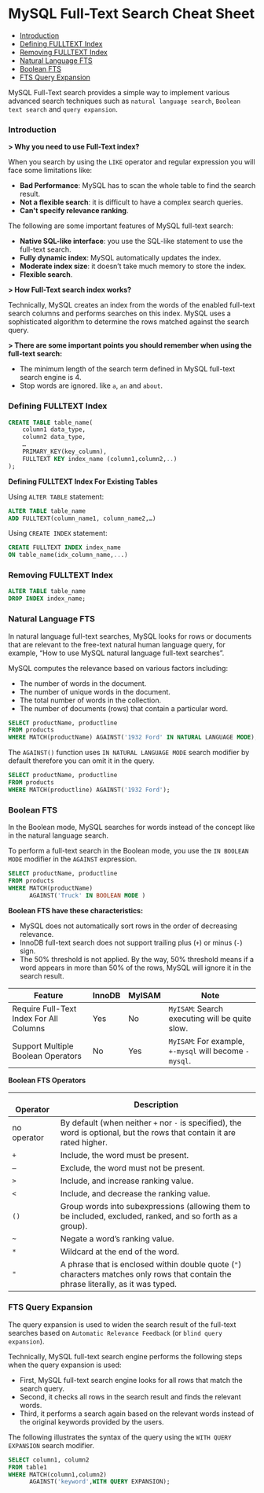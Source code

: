 # MySQL Full-Text Search Cheat Sheet

* [Introduction](#introduction)
* [Defining FULLTEXT Index](#defining-fulltext-index)
* [Removing FULLTEXT Index](#removing-fulltext-index)
* [Natural Language FTS](#natural-language-fts)
* [Boolean FTS](#boolean-fts)
* [FTS Query Expansion](#fts-query-expansion)


MySQL Full-Text search provides a simple way to implement various advanced search techniques such as `natural language search`, `Boolean text search` and `query expansion`.

### Introduction

**> Why you need to use Full-Text index?**

When you search by using the `LIKE` operator and regular expression you will face some limitations like:
* **Bad Performance**: MySQL has to scan the whole table to find the search result.
* **Not a flexible search**: it is difficult to have a complex search queries.
* **Can't specify relevance ranking**.

The following are some important features of MySQL full-text search:
* **Native SQL-like interface**: you use the SQL-like statement to use the full-text search.
* **Fully dynamic index**: MySQL automatically updates the index.
* **Moderate index size**: it doesn’t take much memory to store the index.
* **Flexible search**.

**> How Full-Text search index works?**

Technically, MySQL creates an index from the words of the enabled full-text search columns and performs searches on this index. MySQL uses a sophisticated algorithm to determine the rows matched against the search query.

**> There are some important points you should remember when using the full-text search:**
* The minimum length of the search term defined in MySQL full-text search engine is 4.
* Stop words are ignored. like `a`, `an` and `about`.

### Defining FULLTEXT Index
```sql
CREATE TABLE table_name(
    column1 data_type,
    column2 data_type,
    …
    PRIMARY_KEY(key_column),
    FULLTEXT KEY index_name (column1,column2,..)
);
```

**Defining FULLTEXT Index For Existing Tables**

Using `ALTER TABLE` statement:
```sql
ALTER TABLE table_name
ADD FULLTEXT(column_name1, column_name2,…)
```
Using `CREATE INDEX` statement:
```sql
CREATE FULLTEXT INDEX index_name
ON table_name(idx_column_name,...)
```

### Removing FULLTEXT Index
```sql
ALTER TABLE table_name
DROP INDEX index_name;
```

### Natural Language FTS
In natural language full-text searches, MySQL looks for rows or documents that are relevant to the free-text natural human language query, for example, “How to use MySQL natural language full-text searches”.

MySQL computes the relevance based on various factors including:
* The number of words in the document.
* The number of unique words in the document.
* The total number of words in the collection.
* The number of documents (rows) that contain a particular word.

```sql
SELECT productName, productline
FROM products
WHERE MATCH(productName) AGAINST('1932 Ford' IN NATURAL LANGUAGE MODE);
```
The `AGAINST()` function uses `IN NATURAL LANGUAGE MODE` search modifier by default therefore you can omit it in the query.
```sql
SELECT productName, productline
FROM products
WHERE MATCH(productline) AGAINST('1932 Ford');
```

### Boolean FTS
In the Boolean mode, MySQL searches for words instead of the concept like in the natural language search.

To perform a full-text search in the Boolean mode, you use the `IN BOOLEAN MODE` modifier in the `AGAINST` expression.
```sql
SELECT productName, productline
FROM products
WHERE MATCH(productName)
      AGAINST('Truck' IN BOOLEAN MODE )
```

**Boolean FTS have these characteristics:**
* MySQL does not automatically sort rows in the order of decreasing relevance.
* InnoDB full-text search does not support trailing plus (`+`) or minus (`-`) sign.
* The 50% threshold is not applied. By the way, 50% threshold means if a word appears in more than 50% of the rows, MySQL will ignore it in the search result.

Feature | InnoDB | MyISAM | Note
---|---|---|---|
Require Full-Text Index For All Columns | Yes | No | `MyISAM`: Search executing will be quite slow.
Support Multiple Boolean Operators | No | Yes | `MyISAM`: For example, `+-mysql` will become `-mysql`.

**Boolean FTS Operators**

<br>Operator <img width=35/>| Description
---|---|
no operator | By default (when neither `+` nor `-` is specified), the word is optional, but the rows that contain it are rated higher.
`+` | Include, the word must be present.
`–` | Exclude, the word must not be present.
`>` | Include, and increase ranking value.
`<` | Include, and decrease the ranking value.
`()` | Group words into subexpressions (allowing them to be included, excluded, ranked, and so forth as a group).
`~` | Negate a word’s ranking value.
`*` | Wildcard at the end of the word.
`"` | A phrase that is enclosed within double quote (`"`) characters matches only rows that contain the phrase literally, as it was typed.

### FTS Query Expansion
The query expansion is used to widen the search result of the full-text searches based on `Automatic Relevance Feedback` (or `blind query expansion`).

Technically, MySQL full-text search engine performs the following steps when the query expansion is used:
* First, MySQL full-text search engine looks for all rows that match the search query.
* Second, it checks all rows in the search result and finds the relevant words.
* Third, it performs a search again based on the relevant words instead of the original keywords provided by the users.

The following illustrates the syntax of the query using the `WITH QUERY EXPANSION` search modifier.
```sql
SELECT column1, column2
FROM table1
WHERE MATCH(column1,column2)
      AGAINST('keyword',WITH QUERY EXPANSION);
```
